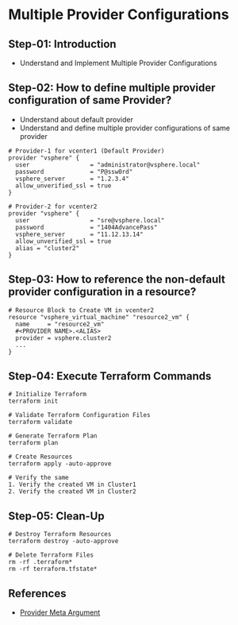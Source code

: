 # Multiple Provider Configurations

## Step-01: Introduction
- Understand and Implement Multiple Provider Configurations

## Step-02: How to define multiple provider configuration of same Provider?
- Understand about default provider
- Understand and define multiple provider configurations of same provider
```t
# Provider-1 for vcenter1 (Default Provider)
provider "vsphere" {
  user                 = "administrator@vsphere.local"
  password             = "P@ssw0rd"
  vsphere_server       = "1.2.3.4"
  allow_unverified_ssl = true
}

# Provider-2 for vcenter2
provider "vsphere" {
  user                 = "sre@vsphere.local"
  password             = "1404AdvancePass"
  vsphere_server       = "11.12.13.14"
  allow_unverified_ssl = true
  alias = "cluster2"
}
```

## Step-03: How to reference the non-default provider configuration in a resource?
```t
# Resource Block to Create VM in vcenter2
resource "vsphere_virtual_machine" "resource2_vm" {
  name     = "resource2_vm"
  #<PROVIDER NAME>.<ALIAS>
  provider = vsphere.cluster2
  ...
}
```

## Step-04: Execute Terraform Commands
```t
# Initialize Terraform
terraform init

# Validate Terraform Configuration Files
terraform validate

# Generate Terraform Plan
terraform plan

# Create Resources
terraform apply -auto-approve

# Verify the same
1. Verify the created VM in Cluster1
2. Verify the created VM in Cluster2
```

## Step-05: Clean-Up 
```t
# Destroy Terraform Resources
terraform destroy -auto-approve

# Delete Terraform Files
rm -rf .terraform*
rm -rf terraform.tfstate*
```

## References
- [Provider Meta Argument](https://www.terraform.io/docs/configuration/meta-arguments/resource-provider.html)